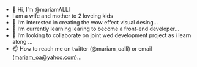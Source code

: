 - 👋 Hi, I’m @mariamALLI
- I am a wife and mother to 2 loveing kids
- 👀 I’m interested in creating the wow effect visual desing...
- 🌱 I’m currently learning learing to become a front-end developer...
- 💞️ I’m looking to collaborate on joint wed development project as i learn along ...
- 📫 How to reach me on twitter (@mariam_oalli) or email (mariam_oa@yahoo.com)...

<!---
mariamALLI/mariamALLI is a ✨ special ✨ repository because its `README.md` (this file) appears on your GitHub profile.
You can click the Preview link to take a look at your changes.
--->
